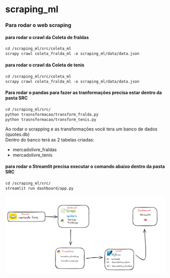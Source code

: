# scraping_ml


### Para rodar o web scraping 

#### para rodar o crawl da Coleta de fraldas
```
cd /scraping_ml/src/coleta_ml
scrapy crawl coleta_fralda_ml -o scraping_ml/data/data.json  
```

#### para rodar o crawl da Coleta de tenis
```
cd /scraping_ml/src/coleta_ml
scrapy crawl coleta_fralda_ml -o scraping_ml/data/data.json  

```

#### Para rodar o pandas para fazer as tranformações precisa estar dentro da pasta SRC
```
cd /scraping_ml/src/
python trasnsformacao/transform_fralda.py
python trasnsformacao/transform_tenis.py
```

Ao rodar o scrapping e as transformações você tera um banco de dados (quotes.db) <br>
Dentro do banco terá as 2 tabelas criadas:
* mercadolivre_fraldas
* mercadolivre_tenis 



#### para rodar o Streamlit precisa executar o comando abaixo dentro da pasta SRC
```
cd /scraping_ml/src/
streamlit run dashboard/app.py   

```

<img src="/data/projeto.png">